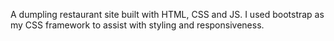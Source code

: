 A dumpling restaurant site built with HTML, CSS and JS. I used bootstrap as my CSS framework to assist with styling and responsiveness. 
